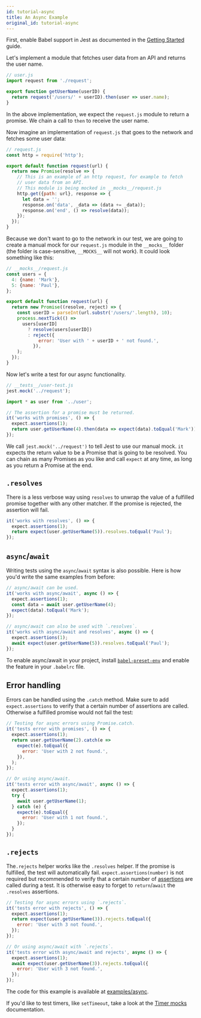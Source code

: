 ```yaml
---
id: tutorial-async
title: An Async Example
original_id: tutorial-async
---
```


First, enable Babel support in Jest as documented in the [Getting Started](GettingStarted.md#using-babel) guide.

Let's implement a module that fetches user data from an API and returns the user name.

```js
// user.js
import request from './request';

export function getUserName(userID) {
  return request('/users/' + userID).then(user => user.name);
}
```

In the above implementation, we expect the `request.js` module to return a promise. We chain a call to `then` to receive the user name.

Now imagine an implementation of `request.js` that goes to the network and fetches some user data:

```js
// request.js
const http = require('http');

export default function request(url) {
  return new Promise(resolve => {
    // This is an example of an http request, for example to fetch
    // user data from an API.
    // This module is being mocked in __mocks__/request.js
    http.get({path: url}, response => {
      let data = '';
      response.on('data', _data => (data += _data));
      response.on('end', () => resolve(data));
    });
  });
}
```

Because we don't want to go to the network in our test, we are going to create a manual mock for our `request.js` module in the `__mocks__` folder (the folder is case-sensitive, `__MOCKS__` will not work). It could look something like this:

```js
// __mocks__/request.js
const users = {
  4: {name: 'Mark'},
  5: {name: 'Paul'},
};

export default function request(url) {
  return new Promise((resolve, reject) => {
    const userID = parseInt(url.substr('/users/'.length), 10);
    process.nextTick(() =>
      users[userID]
        ? resolve(users[userID])
        : reject({
            error: 'User with ' + userID + ' not found.',
          }),
    );
  });
}
```

Now let's write a test for our async functionality.

```js
// __tests__/user-test.js
jest.mock('../request');

import * as user from '../user';

// The assertion for a promise must be returned.
it('works with promises', () => {
  expect.assertions(1);
  return user.getUserName(4).then(data => expect(data).toEqual('Mark'));
});
```

We call `jest.mock('../request')` to tell Jest to use our manual mock. `it` expects the return value to be a Promise that is going to be resolved. You can chain as many Promises as you like and call `expect` at any time, as long as you return a Promise at the end.

## `.resolves`

There is a less verbose way using `resolves` to unwrap the value of a fulfilled promise together with any other matcher. If the promise is rejected, the assertion will fail.

```js
it('works with resolves', () => {
  expect.assertions(1);
  return expect(user.getUserName(5)).resolves.toEqual('Paul');
});
```

## `async`/`await`

Writing tests using the `async`/`await` syntax is also possible. Here is how you'd write the same examples from before:

```js
// async/await can be used.
it('works with async/await', async () => {
  expect.assertions(1);
  const data = await user.getUserName(4);
  expect(data).toEqual('Mark');
});

// async/await can also be used with `.resolves`.
it('works with async/await and resolves', async () => {
  expect.assertions(1);
  await expect(user.getUserName(5)).resolves.toEqual('Paul');
});
```

To enable async/await in your project, install [`babel-preset-env`](https://babeljs.io/docs/plugins/preset-env/) and enable the feature in your `.babelrc` file.

## Error handling

Errors can be handled using the `.catch` method. Make sure to add `expect.assertions` to verify that a certain number of assertions are called. Otherwise a fulfilled promise would not fail the test:

```js
// Testing for async errors using Promise.catch.
it('tests error with promises', () => {
  expect.assertions(1);
  return user.getUserName(2).catch(e =>
    expect(e).toEqual({
      error: 'User with 2 not found.',
    }),
  );
});

// Or using async/await.
it('tests error with async/await', async () => {
  expect.assertions(1);
  try {
    await user.getUserName(1);
  } catch (e) {
    expect(e).toEqual({
      error: 'User with 1 not found.',
    });
  }
});
```

## `.rejects`

The`.rejects` helper works like the `.resolves` helper. If the promise is fulfilled, the test will automatically fail. `expect.assertions(number)` is not required but recommended to verify that a certain number of [assertions](https://jestjs.io/docs/en/expect#expectassertionsnumber) are called during a test. It is otherwise easy to forget to `return`/`await` the `.resolves` assertions.

```js
// Testing for async errors using `.rejects`.
it('tests error with rejects', () => {
  expect.assertions(1);
  return expect(user.getUserName(3)).rejects.toEqual({
    error: 'User with 3 not found.',
  });
});

// Or using async/await with `.rejects`.
it('tests error with async/await and rejects', async () => {
  expect.assertions(1);
  await expect(user.getUserName(3)).rejects.toEqual({
    error: 'User with 3 not found.',
  });
});
```

The code for this example is available at [examples/async](https://github.com/facebook/jest/tree/master/examples/async).

If you'd like to test timers, like `setTimeout`, take a look at the [Timer mocks](TimerMocks.md) documentation.
